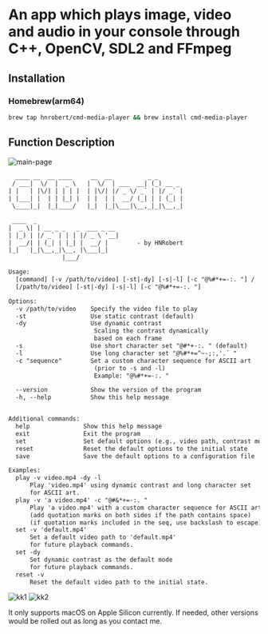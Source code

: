 # An app which plays image, video and audio in your console through C++, OpenCV, SDL2 and FFmpeg

## Installation

### Homebrew(arm64)

```sh
brew tap hnrobert/cmd-media-player && brew install cmd-media-player
```

## Function Description

![main-page](https://github.com/HNRobert/CMD-Media-Player/assets/main-page.png)

```txt
  ____ __  __ ____     __  __          _ _       
 / ___|  \/  |  _ \   |  \/  | ___  __| (_) __ _ 
| |   | |\/| | | | |  | |\/| |/ _ \/ _` | |/ _` |
| |___| |  | | |_| |  | |  | |  __/ (_| | | (_| |
 \____|_|  |_|____/   |_|  |_|\___|\__,_|_|\__,_|

 ____  _                       
|  _ \| | __ _ _   _  ___ _ __ 
| |_) | |/ _` | | | |/ _ \ '__|
|  __/| | (_| | |_| |  __/ |        - by HNRobert
|_|   |_|\__,_|\__, |\___|_|   
               |___/ 

Usage:
  [command] [-v /path/to/video] [-st|-dy] [-s|-l] [-c "@%#*+=-:. "] /
  [/path/to/video] [-st|-dy] [-s|-l] [-c "@%#*+=-:. "] 

Options:
  -v /path/to/video    Specify the video file to play
  -st                  Use static contrast (default)
  -dy                  Use dynamic contrast 
                        Scaling the contrast dynamically 
                        based on each frame
  -s                   Use short character set "@#*+-:. " (default)
  -l                   Use long character set "@%#*+=^~-;:,'.` "
  -c "sequence"        Set a custom character sequence for ASCII art 
                        (prior to -s and -l)
                        Example: "@%#*+=-:. "

  --version            Show the version of the program
  -h, --help           Show this help message


Additional commands:
  help               Show this help message
  exit               Exit the program
  set                Set default options (e.g., video path, contrast mode)
  reset              Reset the default options to the initial state
  save               Save the default options to a configuration file

Examples:
  play -v video.mp4 -dy -l
      Play 'video.mp4' using dynamic contrast and long character set 
      for ASCII art.
  play -v 'a video.mp4' -c "@#&*+=-:. "
      Play 'a video.mp4' with a custom character sequence for ASCII art.
      (add quotation marks on both sides if the path contains space)
      (if quotation marks included in the seq, use backslash to escape)
  set -v 'default.mp4'
      Set a default video path to 'default.mp4'
      for future playback commands.
  set -dy
      Set dynamic contrast as the default mode 
      for future playback commands.
  reset -v
      Reset the default video path to the initial state.

```

![kk1](https://github.com/HNRobert/CMD-Media-Player/assets/kk1.png)
![kk2](https://github.com/HNRobert/CMD-Media-Player/assets/kk2.png)

It only supports macOS on Apple Silicon currently. If needed, other versions would be rolled out as long as you contact me.
